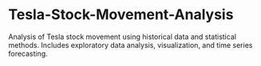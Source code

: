 # Tesla-Stock-Movement-Analysis
Analysis of Tesla stock movement using historical data and statistical methods. Includes exploratory data analysis, visualization, and time series forecasting.
